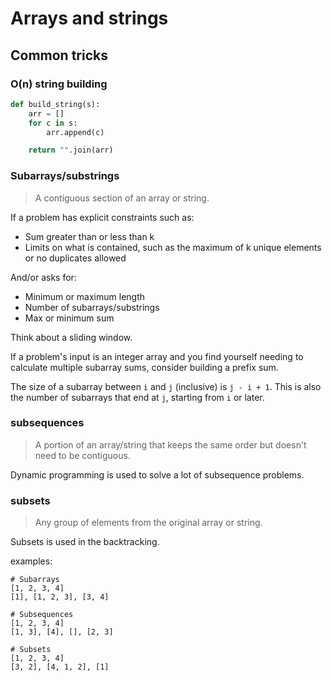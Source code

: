 # Arrays and strings

## Common tricks

### O(n) string building

```py
def build_string(s):
    arr = []
    for c in s:
        arr.append(c)

    return "".join(arr)
```

### Subarrays/substrings

> A contiguous section of an array or string.

If a problem has explicit constraints such as:

- Sum greater than or less than k
- Limits on what is contained, such as the maximum of k unique elements or no duplicates allowed

And/or asks for:

- Minimum or maximum length
- Number of subarrays/substrings
- Max or minimum sum

Think about a sliding window.

If a problem's input is an integer array and you find yourself needing to calculate multiple subarray sums, consider building a prefix sum.

The size of a subarray between `i` and `j` (inclusive) is `j - i + 1`. This is also the number of subarrays that end at `j`, starting from `i` or later.

### subsequences

> A portion of an array/string that keeps the same order but doesn't need to be contiguous.

Dynamic programming is used to solve a lot of subsequence problems.

### subsets

> Any group of elements from the original array or string.

Subsets is used in the backtracking.

examples:

```
# Subarrays
[1, 2, 3, 4]
[1], [1, 2, 3], [3, 4]

# Subsequences
[1, 2, 3, 4]
[1, 3], [4], [], [2, 3]

# Subsets
[1, 2, 3, 4]
[3, 2], [4, 1, 2], [1]
```